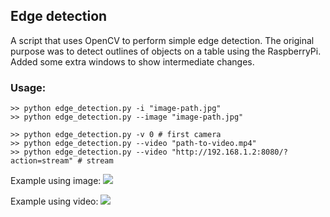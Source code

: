 <h2> Edge detection</h2>
A script that uses OpenCV to perform simple edge detection. 
The original purpose was to detect outlines of objects on a table using the RaspberryPi.
Added some extra windows to show intermediate changes.

<h3>Usage:</h3>

```
>> python edge_detection.py -i "image-path.jpg"
>> python edge_detection.py --image "image-path.jpg"
```

```
>> python edge_detection.py -v 0 # first camera
>> python edge_detection.py --video "path-to-video.mp4"
>> python edge_detection.py --video "http://192.168.1.2:8080/?action=stream" # stream

```

Example using image:
<img src="https://github.com/KMouratidis/PyScripts/blob/master/OpenCV/Edge%20Detection/edge_detection.png">

Example using video:
<img src="https://github.com/KMouratidis/PyScripts/blob/master/OpenCV/Edge%20Detection/video.png">
